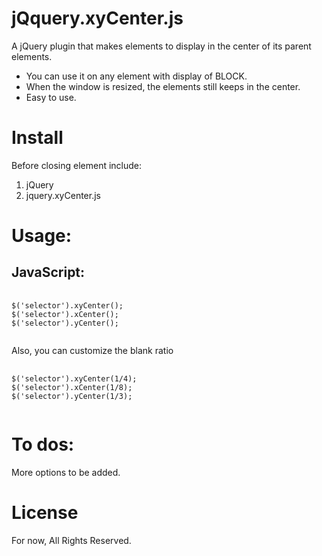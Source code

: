 <html>

<head></head>

<body>

<h1>jQquery.xyCenter.js</h1>
<p>A jQuery plugin that makes elements to display in the center of its parent elements.</p>
<ul>
    <li>You can use it on any element with display of BLOCK.</li>
    <li>When the window is resized, the elements still keeps in the center.</li>
    <li>Easy to use.</li>
</ul>


<h1>Install</h1>
<p>Before closing element include:</p>
<ol>
    <li>jQuery</li>
    <li>jquery.xyCenter.js</li>
</ol>

<h1>Usage:</h1>
<h2>JavaScript:</h2>
<pre>
    <code>
$('selector').xyCenter();
$('selector').xCenter();
$('selector').yCenter();
    </code>
</pre>
<p>Also, you can customize the blank ratio</p>
<pre>
    <code>
$('selector').xyCenter(1/4);
$('selector').xCenter(1/8);
$('selector').yCenter(1/3);
    </code>
</pre>

<h1>To dos:</h1>
<p>More options to be added.</p>

<h1>License</h1>
<p>For now, All Rights Reserved.</p>

</body>

</html>


